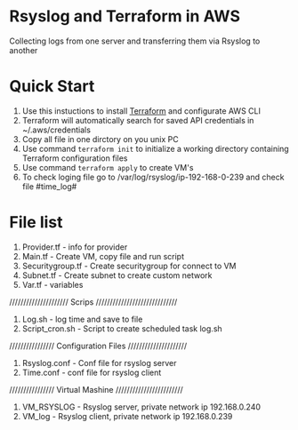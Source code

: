 # Rsyslog and Terraform in AWS
Collecting logs from one server and transferring them via Rsyslog to another

# Quick Start
1. Use this instuctions to install [Terraform](https://learn.hashicorp.com/tutorials/terraform/aws-build?in=terraform/aws-get-started) and configurate AWS CLI 
2. Terraform will automatically search for saved API credentials in ~/.aws/credentials
3. Copy all file in one dirctory on you unix PC
4. Use command `terraform init` to initialize a working directory containing Terraform configuration files
5. Use command `terraform apply` to create VM's
6. To check loging file go to /var/log/rsyslog/ip-192-168-0-239 and check file #time_log#

# File list
1. Provider.tf - info for provider
2. Main.tf -  Create VM, copy file and run script
3. Securitygroup.tf - Create securitygroup for connect to VM
4. Subnet.tf - Create subnet to create custom network
5. Var.tf - variables

///////////////////// Scrips /////////////////////////////

1. Log.sh - log time and save to file
2. Script_cron.sh - Script to create scheduled task log.sh

//////////////// Сonfiguration Files /////////////////////

1. Rsyslog.conf - Conf file for rsyslog server
2. Time.conf - conf file for rsyslog client

//////////////// Virtual Mashine ////////////////////////

1. VM_RSYSLOG - Rsyslog server, private network ip 192.168.0.240
2. VM_log - Rsyslog client, private network ip 192.168.0.239

